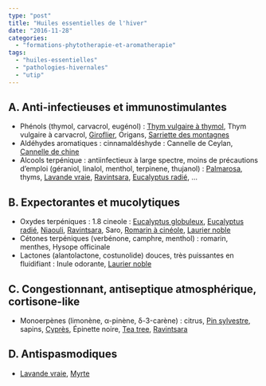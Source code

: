 ```yaml
---
type: "post"
title: "Huiles essentielles de l'hiver"
date: "2016-11-28"
categories:
  - "formations-phytotherapie-et-aromatherapie"
tags:
  - "huiles-essentielles"
  - "pathologies-hivernales"
  - "utip"
---
```


## A. Anti-infectieuses et immunostimulantes

- Phénols (thymol, carvacrol, eugénol) : [Thym vulgaire à thymol](http://pharmacie.marionetmarin.fr/aromatherapie/thym-vulgaire-thymol/), Thym vulgaire à carvacrol, [Giroflier](http://pharmacie.marionetmarin.fr/aromatherapie/giroflier/), Origans, [Sarriette des montagnes](http://pharmacie.marionetmarin.fr/aromatherapie/sariette-des-montagnes/)
- Aldéhydes aromatiques : cinnamaldéshyde : Cannelle de Ceylan, [Cannelle de chine](http://pharmacie.marionetmarin.fr/aromatherapie/cannelier-de-chine/)
- Alcools terpénique : antiinfectieux à large spectre, moins de précautions d’emploi (géraniol, linalol, menthol, terpinene, thujanol) : [Palmarosa](http://pharmacie.marionetmarin.fr/aromatherapie/palmarosa/), thyms, [Lavande vraie](http://pharmacie.marionetmarin.fr/aromatherapie/lavande-fine/), [Ravintsara](http://pharmacie.marionetmarin.fr/aromatherapie/ravintsara/), [Eucalyptus radié](http://pharmacie.marionetmarin.fr/aromatherapie/eucalyptus-radie/), …

## B. Expectorantes et mucolytiques

- Oxydes terpéniques : 1.8 cineole : [Eucalyptus globuleux](http://pharmacie.marionetmarin.fr/aromatherapie/eucalyptus-globuleux/), [Eucalyptus radié](http://pharmacie.marionetmarin.fr/aromatherapie/eucalyptus-radie/), [Niaouli](http://pharmacie.marionetmarin.fr/aromatherapie/niaouli/), [Ravintsara](http://pharmacie.marionetmarin.fr/aromatherapie/ravintsara/), Saro, [Romarin à cinéole](http://pharmacie.marionetmarin.fr/aromatherapie/romarin-1-8-cineole/), [Laurier noble](http://pharmacie.marionetmarin.fr/aromatherapie/laurier-noble/)
- Cétones terpéniques (verbénone, camphre, menthol) : romarin, menthes, Hysope officinale
- Lactones (alantolactone, costunolide) douces, très puissantes en fluidifiant : Inule odorante, [Laurier noble](http://pharmacie.marionetmarin.fr/aromatherapie/laurier-noble/)

## C. Congestionnant, antiseptique atmosphérique, cortisone-like

- Monoerpènes (limonène, α-pinène, δ-3-carène) : citrus, [Pin sylvestre](http://pharmacie.marionetmarin.fr/aromatherapie/pin-sylvestre/), sapins, [Cyprès](http://pharmacie.marionetmarin.fr/aromatherapie/cypres/), Épinette noire, [Tea tree](http://pharmacie.marionetmarin.fr/aromatherapie/tea-tree/), [Ravintsara](http://pharmacie.marionetmarin.fr/aromatherapie/ravintsara/)

## D. Antispasmodiques

- [Lavande vraie](http://pharmacie.marionetmarin.fr/aromatherapie/lavande-fine/), [Myrte](http://pharmacie.marionetmarin.fr/aromatherapie/myrte-rouge/)
